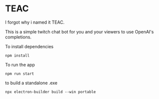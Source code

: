 # TEAC
I forgot why i named it TEAC.

This is a simple twitch chat bot for you and your viewers to use OpenAI's completions. 

To install dependencies

```
npm install
```

To run the app
```
npm run start
```
to build a standalone .exe 
```
npx electron-builder build --win portable
```
